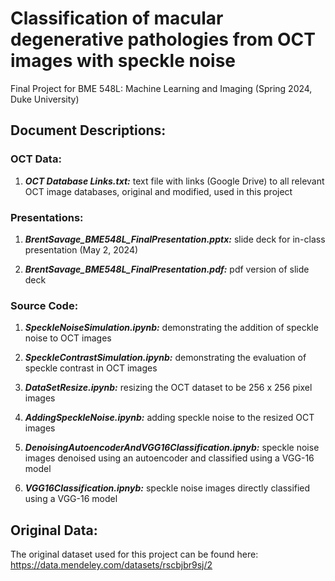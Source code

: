 # Classification of macular degenerative pathologies from OCT images with speckle noise 
Final Project for BME 548L: Machine Learning and Imaging (Spring 2024, Duke University)

## Document Descriptions:

### OCT Data:

1. ***OCT Database Links.txt:*** text file with links (Google Drive) to all relevant OCT image databases, original and modified, used in this project

### Presentations:

1. ***BrentSavage_BME548L_FinalPresentation.pptx:*** slide deck for in-class presentation (May 2, 2024)

3. ***BrentSavage_BME548L_FinalPresentation.pdf:*** pdf version of slide deck
 
### Source Code:
1. ***SpeckleNoiseSimulation.ipynb:*** demonstrating the addition of speckle noise to OCT images

2. ***SpeckleContrastSimulation.ipynb:*** demonstrating the evaluation of speckle contrast in OCT images

3. ***DataSetResize.ipynb:*** resizing the OCT dataset to be 256 x 256 pixel images

4. ***AddingSpeckleNoise.ipynb:*** adding speckle noise to the resized OCT images

5. ***DenoisingAutoencoderAndVGG16Classification.ipnyb:*** speckle noise images denoised using an autoencoder and classified using a VGG-16 model

6. ***VGG16Classification.ipnyb:*** speckle noise images directly classified using a VGG-16 model


## Original Data:

The original dataset used for this project can be found here: https://data.mendeley.com/datasets/rscbjbr9sj/2

